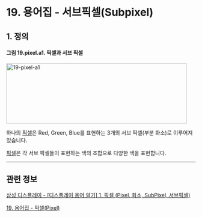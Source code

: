 # 19. 용어집 - 서브픽셀(Subpixel)

## 1. 정의

#### 그림 19.pixel.a1. 픽셀과 서브 픽셀

<img width="480" height="160" alt="19-pixel-a1" src="https://github.com/user-attachments/assets/435a3927-de3f-48aa-b0c9-54e563bbf079" />

하나의 [픽셀](./19-glossaryx-pixel.md)은 Red, Green, Blue를 표현하는 3개의 서브 픽셀(부분 화소)로 이루어져 있습니다.

[픽셀](./19-glossaryx-pixel.md)은 각 서브 픽셀들이 표현하는 색의 조합으로 다양한 색을 표현합니다.

***

## 관련 정보

[삼성 디스플레이 - [디스플레이 용어 알기] 1. 픽셀 (Pixel, 화소, SubPixel, 서브픽셀)](https://news.samsungdisplay.com/17578)

[19. 용어집 - 픽셀(Pixel)](./19-glossaryx-pixel.md)